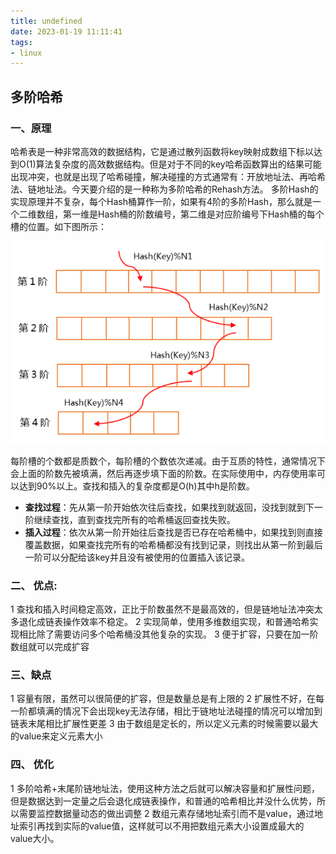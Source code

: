 ```yaml
---
title: undefined
date: 2023-01-19 11:11:41
tags:
- linux
---
```


## 多阶哈希

### 一、原理

哈希表是一种非常高效的数据结构，它是通过散列函数将key映射成数组下标以达到O(1)算法复杂度的高效数据结构。但是对于不同的key哈希函数算出的结果可能出现冲突，也就是出现了哈希碰撞，解决碰撞的方式通常有：开放地址法、再哈希法、链地址法。今天要介绍的是一种称为多阶哈希的Rehash方法。
多阶Hash的实现原理并不复杂，每个Hash桶算作一阶，如果有4阶的多阶Hash，那么就是一个二维数组，第一维是Hash桶的阶数编号，第二维是对应阶编号下Hash桶的每个槽的位置。如下图所示：

<img src="./image/多阶哈希.png" style="zoom:80%;" />

每阶槽的个数都是质数个，每阶槽的个数依次递减。由于互质的特性，通常情况下会上面的阶数先被填满，然后再逐步填下面的阶数。在实际使用中，内存使用率可以达到90%以上。查找和插入的复杂度都是O(h)其中h是阶数。

- **查找过程**：先从第一阶开始依次往后查找，如果找到就返回，没找到就到下一阶继续查找，直到查找完所有的哈希桶返回查找失败。
- **插入过程**：依次从第一阶开始往后查找是否已存在哈希桶中，如果找到则直接覆盖数据，如果查找完所有的哈希桶都没有找到记录，则找出从第一阶到最后一阶可以分配给该key并且没有被使用的位置插入该记录。

### 二、 优点:

1 查找和插入时间稳定高效，正比于阶数虽然不是最高效的，但是链地址法冲突太多退化成链表操作效率不稳定。
2 实现简单，使用多维数组实现，和普通哈希实现相比除了需要访问多个哈希桶没其他复杂的实现。
3 便于扩容，只要在加一阶数组就可以完成扩容

### 三、缺点

1 容量有限，虽然可以很简便的扩容，但是数量总是有上限的
2 扩展性不好，在每一阶都填满的情况下会出现key无法存储，相比于链地址法碰撞的情况可以增加到链表末尾相比扩展性更差
3 由于数组是定长的，所以定义元素的时候需要以最大的value来定义元素大小

### 四、 优化

1 多阶哈希+末尾阶链地址法，使用这种方法之后就可以解决容量和扩展性问题，但是数据达到一定量之后会退化成链表操作，和普通的哈希相比并没什么优势，所以需要监控数据量动态的做出调整
2 数组元素存储地址索引而不是value，通过地址索引再找到实际的value值，这样就可以不用把数组元素大小设置成最大的value大小。